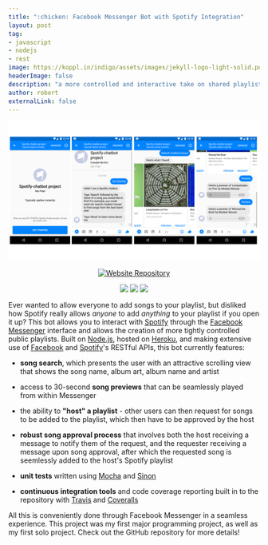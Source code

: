 ```yaml
---
title: ":chicken: Facebook Messenger Bot with Spotify Integration"
layout: post
tag:
- javascript
- nodejs
- rest
image: https://koppl.in/indigo/assets/images/jekyll-logo-light-solid.png
headerImage: false
description: "a more controlled and interactive take on shared playlists and simple song searches"
author: robert
externalLink: false
---
```


<p align="center">
    <img src="https://github.com/bobheadxi/facebook-spotify-chatbot/blob/dev/screenshots/screenshots0-2-1.png?raw=true" />
</p>

<p align="center">
    <a href="https://github.com/bobheadxi/facebook-spotify-chatbot">
        <img src="https://img.shields.io/badge/GitHub-facebook--spotify--chatbot-red.svg?style=for-the-badge" alt="Website Repository"/>
    </a>
</p>

<p align="center">
    <img src="https://travis-ci.org/bobheadxi/facebook-spotify-chatbot.svg?branch=dev" />
    <img src="https://img.shields.io/github/languages/top/bobheadxi/facebook-spotify-chatbot.svg" />
    <img src="https://img.shields.io/github/contributors/bobheadxi/facebook-spotify-chatbot.svg" />
</p>

Ever wanted to allow everyone to add songs to your playlist, but disliked how Spotify really allows *anyone* to add *anything* to your playlist if you open it up? This bot allows you to interact with [Spotify](https://spotify.com) through the [Facebook Messenger](https://www.messenger.com) interface and allows the creation of more tightly controlled public playlists. Built on [Node.js](https://nodejs.org/en/), hosted on [Heroku](https://www.heroku.com), and making extensive use of [Facebook](https://developers.facebook.com/docs/messenger-platform/) and [Spotify](https://developer.spotify.com/web-api/)'s RESTful APIs, this bot currently features:

* **song search**, which presents the user with an attractive scrolling view that shows the song name, album art, album name and artist

* access to 30-second **song previews** that can be seamlessly played from within Messenger

* the ability to **"host" a playlist** - other users can then request for songs to be added to the playlist, which then have to be approved by the host

* **robust song approval process** that involves both the host receiving a message to notify them of the request, and the requester receiving a message upon song approval, after which the requested song is seemlessly added to the host's Spotify playlist

* **unit tests** written using [Mocha](https://mochajs.org) and [Sinon](https://sinonjs.org)

* **continuous integration tools** and code coverage reporting built in to the repository with [Travis](https://travis-ci.org) and [Coveralls](https://coveralls.io)

All this is conveniently done through Facebook Messenger in a seamless experience. This project was my first major programming project, as well as my first solo project. Check out the GitHub repository for more details!
